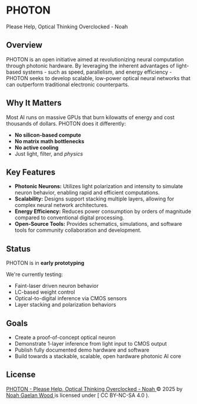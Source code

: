 # PHOTON
Please Help, Optical Thinking Overclocked - Noah

## Overview

PHOTON is an open initiative aimed at revolutionizing neural computation through photonic hardware. By leveraging the inherent advantages of light-based systems - such as speed, parallelism, and energy efficiency - PHOTON seeks to develop scalable, low-power optical neural networks that can outperform traditional electronic counterparts.

## Why It Matters

Most AI runs on massive GPUs that burn kilowatts of energy and cost thousands of dollars. PHOTON does it differently:

* **No silicon-based compute**
* **No matrix math bottlenecks**
* **No active cooling**
* Just light, filter, and *physics*

## Key Features

* **Photonic Neurons:** Utilizes light polarization and intensity to simulate neuron behavior, enabling rapid and efficient computations.
* **Scalability:** Designs support stacking multiple layers, allowing for complex neural network architectures.
* **Energy Efficiency:** Reduces power consumption by orders of magnitude compared to conventional digital processing.
* **Open-Source Tools:** Provides schematics, simulations, and software tools for community collaboration and development.

## Status

PHOTON is in **early prototyping**

We're currently testing:

* Faint-laser driven neuron behavior
* LC-based weight control
* Optical-to-digital inference via CMOS sensors
* Layer stacking and polarization behaviors

## Goals

* Create a proof-of-concept optical neuron
* Demonstrate 1-layer inference from light input to CMOS output
* Publish fully documented demo hardware and software
* Build towards a stackable, scalable, open hardware photonic AI core

## License

[ PHOTON - Please Help, Optical Thinking Overclocked - Noah ](https://github.com/NoahGWood/PHOTON) © 2025   by  [ Noah Gaelan Wood ](https://github.com/NoahGWood) is licensed under [ CC BY-NC-SA 4.0 ).
